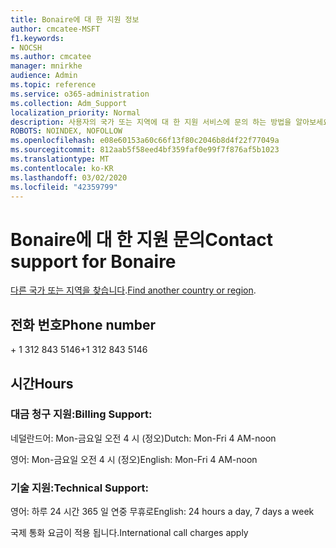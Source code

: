 ```yaml
---
title: Bonaire에 대 한 지원 정보
author: cmcatee-MSFT
f1.keywords:
- NOCSH
ms.author: cmcatee
manager: mnirkhe
audience: Admin
ms.topic: reference
ms.service: o365-administration
ms.collection: Adm_Support
localization_priority: Normal
description: 사용자의 국가 또는 지역에 대 한 지원 서비스에 문의 하는 방법을 알아보세요.
ROBOTS: NOINDEX, NOFOLLOW
ms.openlocfilehash: e08e60153a60c66f13f80c2046b8d4f22f77049a
ms.sourcegitcommit: 812aab5f58eed4bf359faf0e99f7f876af5b1023
ms.translationtype: MT
ms.contentlocale: ko-KR
ms.lasthandoff: 03/02/2020
ms.locfileid: "42359799"
---
```

# <a name="contact-support-for-bonaire"></a><span data-ttu-id="36837-103">Bonaire에 대 한 지원 문의</span><span class="sxs-lookup"><span data-stu-id="36837-103">Contact support for Bonaire</span></span>

<span data-ttu-id="36837-104">[다른 국가 또는 지역을 찾습니다](../contact-support-for-business-products.md).</span><span class="sxs-lookup"><span data-stu-id="36837-104">[Find another country or region](../contact-support-for-business-products.md).</span></span>

## <a name="phone-number"></a><span data-ttu-id="36837-105">전화 번호</span><span class="sxs-lookup"><span data-stu-id="36837-105">Phone number</span></span>
<span data-ttu-id="36837-106">+ 1 312 843 5146</span><span class="sxs-lookup"><span data-stu-id="36837-106">+1 312 843 5146</span></span>

## <a name="hours"></a><span data-ttu-id="36837-107">시간</span><span class="sxs-lookup"><span data-stu-id="36837-107">Hours</span></span>
### <a name="billing-support"></a><span data-ttu-id="36837-108">대금 청구 지원:</span><span class="sxs-lookup"><span data-stu-id="36837-108">Billing Support:</span></span>

<span data-ttu-id="36837-109">네덜란드어: Mon-금요일 오전 4 시 (정오)</span><span class="sxs-lookup"><span data-stu-id="36837-109">Dutch: Mon-Fri 4 AM-noon</span></span>

<span data-ttu-id="36837-110">영어: Mon-금요일 오전 4 시 (정오)</span><span class="sxs-lookup"><span data-stu-id="36837-110">English: Mon-Fri 4 AM-noon</span></span>

### <a name="technical-support"></a><span data-ttu-id="36837-111">기술 지원:</span><span class="sxs-lookup"><span data-stu-id="36837-111">Technical Support:</span></span>

<span data-ttu-id="36837-112">영어: 하루 24 시간 365 일 연중 무휴로</span><span class="sxs-lookup"><span data-stu-id="36837-112">English: 24 hours a day, 7 days a week</span></span>

<span data-ttu-id="36837-113">국제 통화 요금이 적용 됩니다.</span><span class="sxs-lookup"><span data-stu-id="36837-113">International call charges apply</span></span>
